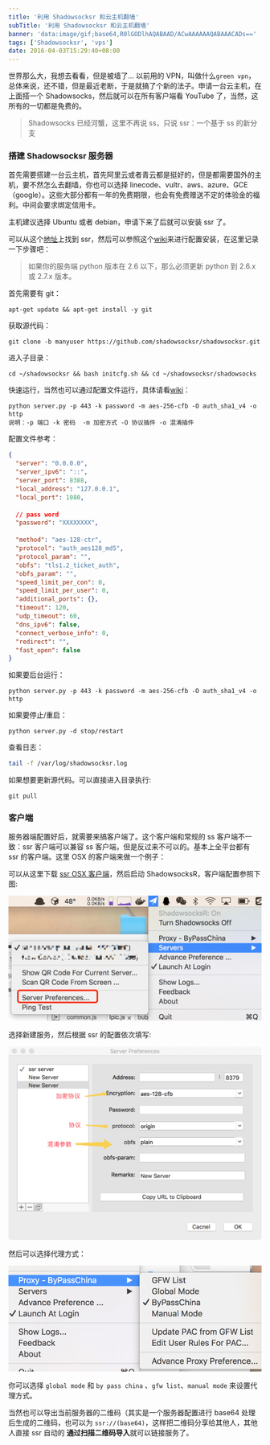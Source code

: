 ```yaml
---
title: '利用 Shadowsocksr 和云主机翻墙'
subTitle: '利用 Shadowsocksr 和云主机翻墙'
banner: 'data:image/gif;base64,R0lGODlhAQABAAD/ACwAAAAAAQABAAACADs=='
tags: ['Shadowsocksr', 'vps']
date: 2016-04-03T15:29:40+08:00
---
```


世界那么大，我想去看看，但是被墙了…
以前用的 VPN，叫做什么`green vpn`，总体来说，还不错，但是最近老断，于是就搞了个新的法子。申请一台云主机，在上面搭一个 Shadowsocks，然后就可以在所有客户端看 YouTube 了，当然，这所有的一切都是免费的。

> Shadowsocks 已经河蟹，这里不再说 ss，只说 ssr：一个基于 ss 的新分支

### 搭建 Shadowsocksr 服务器

首先需要搭建一台云主机，首先阿里云或者青云都是挺好的，但是都需要国外的主机，要不然怎么去翻墙，你也可以选择 linecode、vultr、aws、azure、GCE（google）。这些大部分都有一年的免费期限，也会有免费赠送不定的体验金的福利。中间会要求绑定信用卡。

主机建议选择 Ubuntu 或者 debian，申请下来了后就可以安装 ssr 了。

可以从这个[地址](https://github.com/shadowsocksr/shadowsocksr)上找到 ssr，然后可以参照这个[wiki](https://github.com/breakwa11/shadowsocks-rss/wiki/Server-Setup)来进行配置安装，在这里记录一下步骤吧：

> 如果你的服务端 python 版本在 2.6 以下，那么必须更新 python 到 2.6.x 或 2.7.x 版本。

首先需要有 git：

```shell
apt-get update && apt-get install -y git
```

获取源代码：

```shell
git clone -b manyuser https://github.com/shadowsocksr/shadowsocksr.git
```

进入子目录：

```shell
cd ~/shadowsocksr && bash initcfg.sh && cd ~/shadowsocksr/shadowsocks
```

快速运行，当然也可以通过配置文件运行，具体请看[wiki](https://github.com/breakwa11/shadowsocks-rss/wiki/Server-Setup)：

```shell
python server.py -p 443 -k password -m aes-256-cfb -O auth_sha1_v4 -o http
说明：-p 端口 -k 密码  -m 加密方式 -O 协议插件 -o 混淆插件
```

配置文件参考：

```json
{
  "server": "0.0.0.0",
  "server_ipv6": "::",
  "server_port": 8388,
  "local_address": "127.0.0.1",
  "local_port": 1080,

  // pass word
  "password": "XXXXXXXX",

  "method": "aes-128-ctr",
  "protocol": "auth_aes128_md5",
  "protocol_param": "",
  "obfs": "tls1.2_ticket_auth",
  "obfs_param": "",
  "speed_limit_per_con": 0,
  "speed_limit_per_user": 0,
  "additional_ports": {},
  "timeout": 120,
  "udp_timeout": 60,
  "dns_ipv6": false,
  "connect_verbose_info": 0,
  "redirect": "",
  "fast_open": false
}
```

如果要后台运行：

```shell
python server.py -p 443 -k password -m aes-256-cfb -O auth_sha1_v4 -o http
```

如果要停止/重启：

```shell
python server.py -d stop/restart
```

查看日志：

```bash
tail -f /var/log/shadowsocksr.log
```

如果想要更新源代码。可以直接进入目录执行:

```shell
git pull
```

### 客户端

服务器端配置好后，就需要来搞客户端了。这个客户端和常规的 ss 客户端不一致：ssr 客户端可以兼容 ss 客户端，但是反过来不可以的。基本上全平台都有 ssr 的客户端。这里 OSX 的客户端来做一个例子：

可以从这里下载 [ssr OSX 客户端](https://github.com/yichengchen/ShadowsocksX-R/releases)，然后启动 ShadowsocksR，客户端配置参照下图:

![客户端配置图1](./UVEyMDE3MDQxOC0yMzA3NTJAMngucG5nP3R5cGU9aW1hZ2UvcG5nJnRpbWU9MTQ5MjUyODY4MTE0NSZzaXplPTI2NTU1MA==.png)

选择新建服务，然后根据 ssr 的配置依次填写:

![客户端配置图2](./UVEyMDE3MDQxOC0yMzQ0MzBAMngucG5nP3R5cGU9aW1hZ2UvcG5nJnRpbWU9MTQ5MjUzMDI4OTMwNCZzaXplPTEwNzI0OA==.png)

然后可以选择代理方式：

![代理方式](./UVEyMDE3MDQxOS0xMzMwNTBAMngucG5nP3R5cGU9aW1hZ2UvcG5nJnRpbWU9MTQ5MjU3OTg3NTg5MiZzaXplPTExNjE1Mg==.png)

你可以选择 `global mode` 和 `by pass china` 、`gfw list`、`manual mode` 来设置代理方式。

当然也可以导出当前服务器的二维码（其实是一个服务器配置进行 base64 处理后生成的二维码，也可以为 `ssr://(base64)`，这样把二维码分享给其他人，其他人直接 ssr 自动的 **通过扫描二维码导入**就可以链接服务了。
